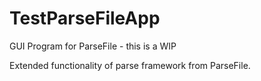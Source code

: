 # TestParseFileApp

GUI Program for ParseFile - this is a WIP

Extended functionality of parse framework from ParseFile.

